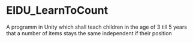 # EIDU_LearnToCount
A programm in Unity which shall teach children in the age of 3 till 5 years that a number of items stays the same independent if their position
